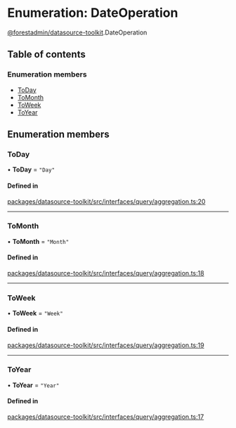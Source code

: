 # Enumeration: DateOperation

[@forestadmin/datasource-toolkit](../wiki/@forestadmin.datasource-toolkit).DateOperation

## Table of contents

### Enumeration members

- [ToDay](../wiki/@forestadmin.datasource-toolkit.DateOperation#today)
- [ToMonth](../wiki/@forestadmin.datasource-toolkit.DateOperation#tomonth)
- [ToWeek](../wiki/@forestadmin.datasource-toolkit.DateOperation#toweek)
- [ToYear](../wiki/@forestadmin.datasource-toolkit.DateOperation#toyear)

## Enumeration members

### ToDay

• **ToDay** = `"Day"`

#### Defined in

[packages/datasource-toolkit/src/interfaces/query/aggregation.ts:20](https://github.com/ForestAdmin/agent-nodejs/blob/4dc29e4/packages/datasource-toolkit/src/interfaces/query/aggregation.ts#L20)

___

### ToMonth

• **ToMonth** = `"Month"`

#### Defined in

[packages/datasource-toolkit/src/interfaces/query/aggregation.ts:18](https://github.com/ForestAdmin/agent-nodejs/blob/4dc29e4/packages/datasource-toolkit/src/interfaces/query/aggregation.ts#L18)

___

### ToWeek

• **ToWeek** = `"Week"`

#### Defined in

[packages/datasource-toolkit/src/interfaces/query/aggregation.ts:19](https://github.com/ForestAdmin/agent-nodejs/blob/4dc29e4/packages/datasource-toolkit/src/interfaces/query/aggregation.ts#L19)

___

### ToYear

• **ToYear** = `"Year"`

#### Defined in

[packages/datasource-toolkit/src/interfaces/query/aggregation.ts:17](https://github.com/ForestAdmin/agent-nodejs/blob/4dc29e4/packages/datasource-toolkit/src/interfaces/query/aggregation.ts#L17)
